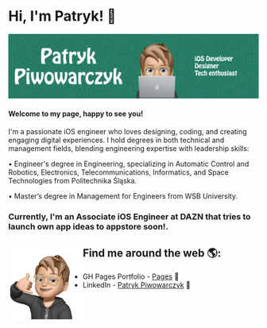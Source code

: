 # Hi, I'm Patryk! 👋
<img src="https://github.com/Sziperd/Portfolio/blob/main/My%20project-2.png?raw=true" alt="banner that says Patryk Piwowarczyk">



#### Welcome to my page, happy to see you!

I'm a passionate iOS engineer who loves designing, coding, and creating engaging digital experiences. I hold degrees in both technical and management fields, blending engineering expertise with leadership skills:

• Engineer's degree in Engineering, specializing in Automatic Control and Robotics, Electronics, Telecommunications, Informatics, and Space Technologies from Politechnika Śląska.

• Master’s degree in Management for Engineers from WSB University.

### Currently, I'm an Associate iOS Engineer at DAZN that tries to launch own app ideas to appstore soon!.


## Find me around the web 🌎:<a href="https://sziperd.github.io/"><img align="left" width="150" height="150" src="https://github.com/Sziperd/Portfolio/blob/main/UJvjpCkQ_4x.jpg.png?raw=true"></a>
- GH Pages Portfolio - [Pages](https://sziperd.github.io) 📌
- LinkedIn - [Patryk Piwowarczyk](https://www.linkedin.com/in/patryk-piwowarczyk-45b427199/) 💼

